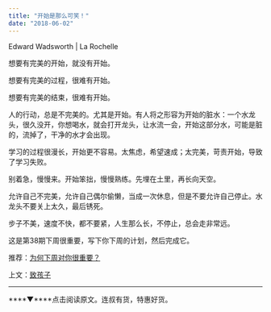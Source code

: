 ```yaml
---
title: "开始是那么可笑！"
date: "2018-06-02"
---
```


Edward Wadsworth | La Rochelle

想要有完美的开始，就没有开始。

想要有完美的过程，很难有开始。

想要有完美的结束，很难有开始。

人的行动，总是不完美的。尤其是开始。有人将之形容为开始的脏水：一个水龙头，很久没开，你想喝水，就会打开龙头，让水流一会，开始这部分水，可能是脏的，流掉了，干净的水才会出现。

学习的过程很漫长，开始更不容易。太焦虑，希望速成；太完美，苛责开始，导致了学习失败。

别着急，慢慢来。开始笨拙，慢慢熟练。先埋在土里，再长向天空。

允许自己不完美，允许自己偶尔偷懒，当成一次休息，但是不要允许自己停止。水龙头不要关上太久，最后锈死。

步子不美，速度不快，都不要紧，人生那么长，不停止，总会走非常远。

这是第38期下周很重要，写下你下周的计划，然后完成它。

推荐：[为何下周对你很重要？](http://mp.weixin.qq.com/s?__biz=MjM5NDU0Mjk2MQ==&mid=2651623372&idx=1&sn=0a27ce920b04dc61f7bc27535cc59c02&chksm=bd7e0bd28a0982c4659ee1bec241d50bcdbb6403dba56ad79902a1b00fc1b160e7acd02584f2&scene=21#wechat_redirect)

上文：[致孩子](http://mp.weixin.qq.com/s?__biz=MjM5NDU0Mjk2MQ==&mid=2651628113&idx=1&sn=8d1afb849fe9816e62a9e59010d72150&chksm=bd7e264f8a09af59f0715a84c252a733f8720fb8078b945c50550b3d81b1500797521730e5c6&scene=21#wechat_redirect)

* * *

****▼****点击阅读原文。连叔有货，特惠好货。
